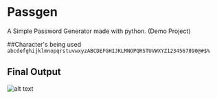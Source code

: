 # Passgen
A Simple Password Generator made with python. (Demo Project)

##Character's being used
<br>
`abcdefghijklmnopqrstuvwxyzABCDEFGHIJKLMNOPQRSTUVWXYZ1234567890@#$%`
<br>

## Final Output
![alt text](https://github.com/shikto7/passgen/blob/main/passgen_sc.png "passgen_sc")

